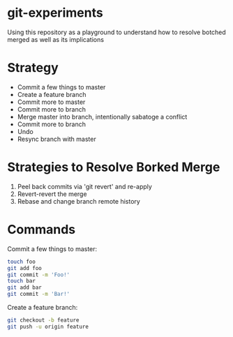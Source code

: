git-experiments
===============

Using this repository as a playground to understand how to resolve botched merged as well as its implications

Strategy
========
- Commit a few things to master
- Create a feature branch
- Commit more to master
- Commit more to branch
- Merge master into branch, intentionally sabatoge a conflict
- Commit more to branch
- Undo
- Resync branch with master

Strategies to Resolve Borked Merge
==================================
1. Peel back commits via 'git revert' and re-apply
2. Revert-revert the merge
3. Rebase and change branch remote history

Commands
========
Commit a few things to master:
```bash
touch foo
git add foo
git commit -m 'Foo!'
touch bar
git add bar
git commit -m 'Bar!'
```

Create a feature branch:
```bash
git checkout -b feature
git push -u origin feature
```

